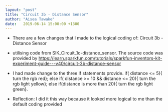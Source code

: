 ```yaml
---
layout: "post"
title: "Circuit 3b - Distance Sensor"
author: "Aisea Tawake"
date:   2019-06-14 15:00:00 +1300
---
```

* There are a few changes that I made to the logical coding of: Circuit 3b - Distance Sensor

* utilising code from SIK_Circuit_1c-distance_sensor. The source code was provided by
  https://learn.sparkfun.com/tutorials/sparkfun-inventors-kit-experiment-guide---v40/circuit-3b-distance-sensor

* I had made change to the three if statements provide. if( distance <= 5){ turn the rgb red}; else if( distance >= 10 && distance <= 20){ turn the
  rgb light yellow}; else if(distance is more than 20){ turn the rgb light green}.
   
* Reflection: I did it this way because it looked more logical to me than the default coding provided
